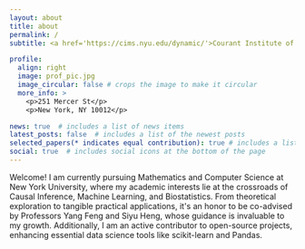 ```yaml
---
layout: about
title: about
permalink: /
subtitle: <a href='https://cims.nyu.edu/dynamic/'>Courant Institute of Mathematical Sciences</a>. 251 Mercer St, New York, NY 10012

profile:
  align: right
  image: prof_pic.jpg
  image_circular: false # crops the image to make it circular
  more_info: >
    <p>251 Mercer St</p>
    <p>New York, NY 10012</p>

news: true  # includes a list of news items
latest_posts: false  # includes a list of the newest posts
selected_papers(* indicates equal contribution): true # includes a list of papers marked as "selected={true}"
social: true  # includes social icons at the bottom of the page
---
```


Welcome! I am currently pursuing Mathematics and Computer Science at New York University, where my academic interests lie at the crossroads of Causal Inference, Machine Learning, and Biostatistics. From theoretical exploration to tangible practical applications, it's an honor to be co-advised by Professors Yang Feng and Siyu Heng, whose guidance is invaluable to my growth. Additionally, I am an active contributor to open-source projects, enhancing essential data science tools like scikit-learn and Pandas.

